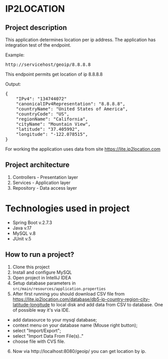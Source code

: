 # IP2LOCATION

## Project description
This application determines location per ip address.
The application has integration test of the endpoint.

Example:
<pre>
http://servicehost/geoip/8.8.8.8
</pre>

This endpoint permits get location of ip 8.8.8.8

Output:
<pre>
{
    "IPv4": "134744072"
    "canonicalIPv4Representation": "8.8.8.8",
    "countryName": "United States of America",
    "countryCode": "US",
    "regionName": "California",
    "cityName": "Mountain View",
    "latitude": "37.405992",
    "longitude": "-122.078515",
}
</pre>

For working the application uses data from site https://lite.ip2location.com


## Project architecture
1. Controllers - Presentation layer
2. Services - Application layer
3. Repository - Data access layer

# Technologies used in project
- Spring Boot v.2.7.3
- Java v.17
- MySQL v.8
- JUnit v.5

## How to run a project?
1. Clone this project
2. Install and configure MySQL
3. Open project in IntelliJ IDEA
4. Setup database parameters in `src/main/resources/application.properties`
5. After first running you should download CSV file from 
https://lite.ip2location.com/database/db5-ip-country-region-city-latitude-longitude to local disk 
and add data from CSV to database. One of possible way it's via IDE.
- add datasource to your mysql database;
- context menu on your database name (Mouse right button);
- select "Import/Export";
- select "Import Data From File(s).."
- choose file with CVS file.
6. Now via http://localhost:8080/geoip/<ip> you can get location by ip.
